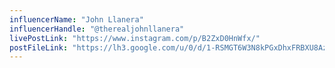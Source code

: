 ```yaml
---
influencerName: "John Llanera"
influencerHandle: "@therealjohnllanera"
livePostLink: "https://www.instagram.com/p/B2ZxD0HnWfx/"
postFileLink: "https://lh3.google.com/u/0/d/1-RSMGT6W3N8kPGxDhxFRBXU8AzG0k3cu"
---
```

